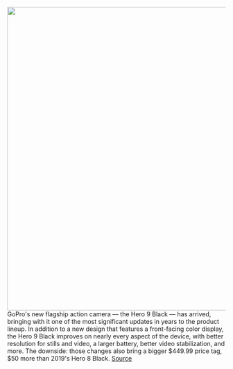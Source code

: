 <img src='https://cdn.vox-cdn.com/thumbor/DG09arGk7L4kO1LPkWxH-tKEVio=/0x0:2040x1360/1200x800/filters:focal(857x517:1183x843)/cdn.vox-cdn.com/uploads/chorus_image/image/67415318/bfarsace_200914_4190_0006.0.0.jpg' width='700px' /><br/>
GoPro's new flagship action camera — the Hero 9 Black — has arrived, bringing with it one of the most significant updates in years to the product lineup. In addition to a new design that features a front-facing color display, the Hero 9 Black improves on nearly every aspect of the device, with better resolution for stills and video, a larger battery, better video stabilization, and more. The downside: those changes also bring a bigger $449.99 price tag, $50 more than 2019's Hero 8 Black.
<a href='https://www.theverge.com/2020/9/16/21438182/gopro-hero-9-black-5k-video-battery-life-color-display-price-release-date'> Source <a/>